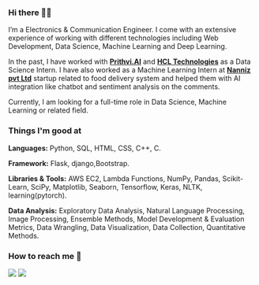 ### Hi there 👋🏻 
I’m a Electronics & Communication Engineer. I come with an extensive experience of working with different technologies including Web Development, Data Science, Machine Learning and Deep Learning.

In the past, I have worked with [**Prithvi.AI**](https://www.prithvi.ai/) and [**HCL Technologies**](https://www.hcltech.com//) as a Data Science Intern. I have also worked as a Machine Learning Intern at [**Nanniz pvt Ltd**](https://naaniz.com/) startup related to food delivery system and helped them with AI integration like chatbot and sentiment analysis on the comments.

Currently, I am looking for a full-time role in Data Science, Machine Learning or related field. 

### Things I'm good at 
**Languages:**  Python, SQL, HTML, CSS, C++, C.

**Framework:** Flask, django,Bootstrap.

**Libraries & Tools:** AWS EC2, Lambda Functions, NumPy, Pandas, Scikit-Learn, SciPy, Matplotlib, Seaborn, Tensorflow, Keras, NLTK, learning(pytorch).

**Data Analysis:** Exploratory Data Analysis, Natural Language Processing, Image Processing, Ensemble Methods, Model Development & Evaluation Metrics, Data Wrangling, Data Visualization, Data Collection, Quantitative Methods.

### How to reach me 📱
[<img target="_blank" src="https://img.icons8.com/cotton/64/000000/whatsapp--v4.png"/>](https://wa.me/919911750445) [<img target="_blank" src="https://img.icons8.com/doodle/64/000000/linkedin-circled.png"/>](https://www.linkedin.com/in/hardik-seth-b2a23b164/)

